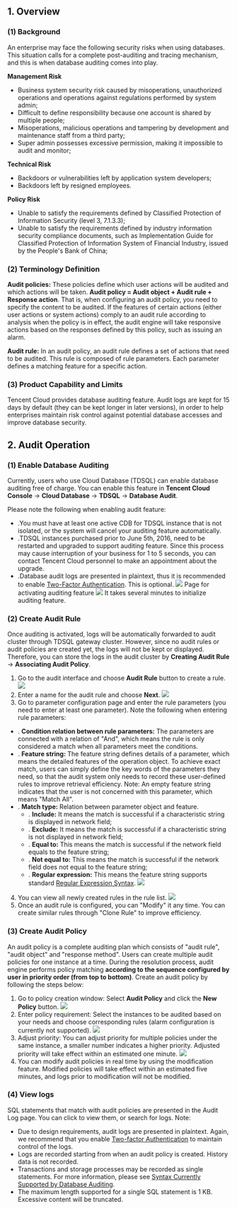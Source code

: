 ## 1. Overview

### (1) Background

An enterprise may face the following security risks when using databases. This situation calls for a complete post-auditing and tracing mechanism, and this is when database auditing comes into play.

**Management Risk**
- Business system security risk caused by misoperations, unauthorized operations and operations against regulations performed by system admin; 
- Difficult to define responsibility because one account is shared by multiple people;
- Misoperations, malicious operations and tampering by development and maintenance staff from a third party; 
- Super admin possesses excessive permission, making it impossible to audit and monitor;


**Technical Risk**
- Backdoors or vulnerabilities left by application system developers; 
- Backdoors left by resigned employees.

**Policy Risk**
- Unable to satisfy the requirements defined by Classified Protection of Information Security (level 3, 7.1.3.3);
- Unable to satisfy the requirements defined by industry information security compliance documents, such as Implementation Guide for Classified Protection of Information System of Financial Industry, issued by the People's Bank of China;
### (2) Terminology Definition

**Audit policies:** These policies define which user actions will be audited and which actions will be taken. **Audit policy = Audit object + Audit rule + Response action**. That is, when configuring an audit policy, you need to specify the content to be audited. If the features of certain actions (either user actions or system actions) comply to an audit rule according to analysis when the policy is in effect, the audit engine will take responsive actions based on the responses defined by this policy, such as issuing an alarm.

**Audit rule:** In an audit policy, an audit rule defines a set of actions that need to be audited. This rule is composed of rule parameters. Each parameter defines a matching feature for a specific action.

### (3) Product Capability and Limits

Tencent Cloud provides database auditing feature. Audit logs are kept for 15 days by default (they can be kept longer in later versions), in order to help enterprises maintain risk control against potential database accesses and improve database security.

## 2. Audit Operation

### (1) Enable Database Auditing

Currently, users who use Cloud Database (TDSQL) can enable database auditing free of charge. You can enable this feature in **Tencent Cloud Console** -> **Cloud Database** -> **TDSQL** -> **Database Audit**.

Please note the following when enabling audit feature:

- .You must have at least one active CDB for TDSQL instance that is not isolated, or the system will cancel your auditing feature automatically.
- .TDSQL instances purchased prior to June 5th, 2016, need to be restarted and upgraded to support auditing feature. Since this process may cause interruption of your business for 1 to 5 seconds, you can contact Tencent Cloud personnel to make an appointment about the upgrade.
- .Database audit logs are presented in plaintext, thus it is recommended to enable [Two-Factor Authentication]([https://www.qcloud.com/help/page/erciyanzheng]). This is optional.
![](//mccdn.qcloud.com/static/img/89e47d9466f5d5b2db1d9e6602eb94b7/image.png)
Page for activating auditing feature
![](//mccdn.qcloud.com/static/img/ac6fc0157833324ac398228c1a1415f0/image.png)
It takes several minutes to initialize auditing feature.

### (2) Create Audit Rule

Once auditing is activated, logs will be automatically forwarded to audit cluster through TDSQL gateway cluster. However, since no audit rules or audit policies are created yet, the logs will not be kept or displayed. Therefore, you can store the logs in the audit cluster by **Creating Audit Rule** -> **Associating Audit Policy**.

1. Go to the audit interface and choose **Audit Rule** button to create a rule.
![](//mccdn.qcloud.com/static/img/10ee0d0b0eb5a49887df8419daee306d/image.png)
2. Enter a name for the audit rule and choose **Next**.
![](//mccdn.qcloud.com/static/img/a5c1d8e4de3ca3c8e0b491372efc1644/image.png)
3. Go to parameter configuration page and enter the rule parameters (you need to enter at least one parameter).
Note the following when entering rule parameters:
- . **Condition relation between rule parameters:** The parameters are connected with a relation of "And", which means the rule is only considered a match when all parameters meet the conditions.
- . **Feature string:** The feature string defines details of a parameter, which means the detailed features of the operation object. To achieve exact match, users can simply define the key words of the parameters they need, so that the audit system only needs to record these user-defined rules to improve retrieval efficiency. Note: An empty feature string indicates that the user is not concerned with this parameter, which means "Match All".
- . **Match type:** Relation between parameter object and feature.
  - . **Include:** It means the match is successful if a characteristic string is displayed in network field;
  - . **Exclude:** It means the match is successful if a characteristic string is not displayed in network field;
  - . **Equal to:** This means the match is successful if the network field equals to the feature string;
  - . **Not equal to:** This means the match is successful if the network field does not equal to the feature string;
  - . **Regular expression:** This means the feature string supports standard [Regular Expression Syntax](https://zh.wikipedia.org/wiki/%E6%AD%A3%E5%88%99%E8%A1%A8%E8%BE%BE%E5%BC%8F).
![](//mccdn.qcloud.com/static/img/241c4669c908d346b7a2cd16632d8cf1/image.png)
4. You can view all newly created rules in the rule list.
![](//mccdn.qcloud.com/static/img/4f6a7744d82875b836ed3d2e4283e0bc/image.png)
5. Once an audit rule is configured, you can "Modify" it any time. You can create similar rules through "Clone Rule" to improve efficiency.

### (3) Create Audit Policy

An audit policy is a complete auditing plan which consists of "audit rule", "audit object" and "response method". Users can create multiple audit policies for one instance at a time. During the resolution process, audit engine performs policy matching **according to the sequence configured by user in priority order (from top to bottom)**. Create an audit policy by following the steps below:
1. Go to policy creation window: Select **Audit Policy** and click the **New Policy** button.
![](//mccdn.qcloud.com/static/img/a5711897868ec47f9fcdcc1d8f95ed9c/image.png)
2. Enter policy requirement: Select the instances to be audited based on your needs and choose corresponding rules (alarm configuration is currently not supported).
![](//mccdn.qcloud.com/static/img/5ee47ce0b915dfabb76c4ec071cc2fdf/image.png)
3. Adjust priority: You can adjust priority for multiple policies under the same instance, a smaller number indicates a higher priority. Adjusted priority will take effect within an estimated one minute.
![](//mccdn.qcloud.com/static/img/9a0cf48a91f9cab02344a08ad9eb2333/image.png)
  4. You can modify audit policies in real time by using the modification feature. Modified policies will take effect within an estimated five minutes, and logs prior to modification will not be modified.

### (4) View logs

SQL statements that match with audit policies are presented in the Audit Log page. You can click to view them, or search for logs. Note:

- Due to design requirements, audit logs are presented in plaintext. Again, we recommend that you enable [Two-factor Authentication]([https://www.qcloud.com/help/page/erciyanzheng]) to maintain control of the logs.
- Logs are recorded starting from when an audit policy is created. History data is not recorded.
- Transactions and storage processes may be recorded as single statements. For more information, please see [Syntax Currently Supported by Database Auditing](https://www.qcloud.com/doc/product/237/4847).
- The maximum length supported for a single SQL statement is 1 KB. Excessive content will be truncated.
